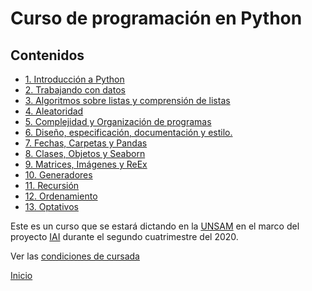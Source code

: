 # Curso de programación en Python

## Contenidos

* [1. Introducción a Python](01_Introduccion/00_Resumen.md)
* [2. Trabajando con datos](02_Datos/00_Resumen.md)
* [3. Algoritmos sobre listas y comprensión de listas](03_Listas_y_Listas/00_Resumen.md)
* [4. Aleatoridad](04_Random_Plt_Dbg/00_Resumen.md)
* [5. Complejidad y Organización de programas](05_Organización_y_Complejidad/00_Resumen.md)
* [6. Diseño, especificación, documentación y estilo.](06_Plt_Especificacion_y_Documentacion/00_Resumen.md)
* [7. Fechas, Carpetas y Pandas](07_datetime_SO_Pandas_sns/00_Resumen.md)
* [8. Clases, Objetos y Seaborn](08_OOP_RL/00_Resumen.md)
* [9. Matrices, Imágenes y ReEx](09_Imagenes_y_Objetos/00_Resumen.md)
* [10. Generadores](10_Generadores_y_Series/00_Resumen.md)
* [11. Recursión](11_Recursion/00_Resumen.md)
* [12. Ordenamiento](12_Ordenamiento/00_Resumen.md)
* [13. Optativos](13_Optativos/00_Resumen.md)


Este es un curso que se estará dictando en la [UNSAM](https://www.unsam.edu.ar/) en el marco del proyecto [IAI](http://noticias.unsam.edu.ar/2019/09/16/la-unsam-piensa-la-inteligencia-artificial-interdisciplinaria/) durante el segundo cuatrimestre del 2020.

Ver las [condiciones de cursada](Cursada.md) 

[Inicio](README.md) 

